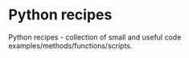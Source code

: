# Python recipes
Python recipes - collection of small and useful code examples/methods/functions/scripts.

